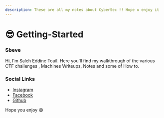 ```yaml
---
description: These are all my notes about CyberSec !! Hope u enjoy it
---
```


# 😎 Getting-Started

### ~~Sbeve~~

Hi, I'm Saleh Eddine Touil. Here you'll find my walkthrough of the various CTF challenges ,  Machines   Writeups,   Notes and some of How to. &#x20;



### Social Links

* [Instagram](https://www.instagram.com/saleh_on_da_flow)
* [Facebook](https://www.facebook.com/d2bugs)
* [Github](https://github.com/sbeving)

Hope you enjoy :smile:
